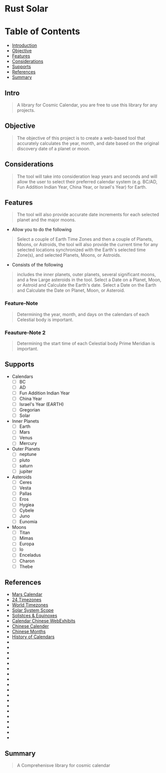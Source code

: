 # Rust Solar

# Table of Contents
  * [Introduction](#intro)
  * [Objective](#objective)
  * [Features](#features)
  * [Considerations](#considerations)
  * [Supports](#supports)
  * [References](#references)
  * [Summary](#summary)

## Intro
> A library for Cosmic Calendar,
  you are free to use this library for any projects.

## Objective
> The objective of this project is to create a web-based tool that
accurately calculates the year, month, and date based on the
original discovery date of a planet or moon. 

## Considerations
> The tool will take into
consideration leap years and seconds and will allow the user to
select their preferred calendar system (e.g. BC/AD, Fun Addition
Indian Year, China Year, or Israel's Year) for Earth.

## Features
> The tool will also provide accurate
date increments for each selected
planet and the major moons.

* Allow you to do the following
> Select a couple of Earth
Time Zones and then a couple of
Planets, Moons, or Astroids, the tool
will also provide the current time for
any selected locations
synchronized with the Earth's
selected time Zone(s), and selected
Planets, Moons, or Astroids.

* Consists of the following
> includes the inner planets, outer planets, several significant moons, and a few Large asteroids in the tool.
Select a Date on a Planet, Moon, or Astroid and Calculate the Earth's date. 
Select a Date on the Earth and Calculate the Date on Planet, Moon, or Asteroid.

### Feature-Note
> Determining the year, month, and days on the calendars of each Celestial body is important.

### Feauture-Note 2
> Determining the start time of each Celestial body Prime Meridian is important.

## Supports
- Calendars
  - [ ] BC
  - [ ] AD
  - [ ] Fun Addition Indian Year
  - [ ] China Year
  - [ ] Israel's Year (EARTH)
  - [ ] Gregorian
  - [ ] Solar

- Inner Planets
  - [ ] Earth
  - [ ] Mars
  - [ ] Venus
  - [ ] Mercury

- Outer Planets
  - [ ] neptune
  - [ ] pluto
  - [ ] saturn
  - [ ] jupiter

- Asteroids
  - [ ] Ceres
  - [ ] Vesta
  - [ ] Pallas
  - [ ] Eros
  - [ ] Hygiea
  - [ ] Cybele
  - [ ] Juno
  - [ ] Eunomia  

- Moons
  - [ ] Titan
  - [ ] Mimas
  - [ ] Europa
  - [ ] Io
  - [ ] Enceladus
  - [ ] Charon
  - [ ] Thebe

## References
* [Mars Calendar](https://marscalendar.com/introduction)
* [24 Timezones](https://24timezones.com/#/map)
* [World Timezones](https://www.worldtimezone.com/)
* [Solar System Scope](https://www.solarsystemscope.com/)
* [Solistces & Equinoxes](https://www.fi.edu/en/blog/what-solstice-and-what-equinox-and-why-should-i-care#:~:text=Astronomically%2C%20our%20planet's%20seasons%20change,March%20and%20one%20in%20September)
* [Calendar Chinese WebExhibits](https://www.webexhibits.org/calendars/calendar-chinese.html#anchor-chinese-year)
* [Chinese Calender](https://www.calendar.com/blog/chinese-calendar/)
* [Chinese Months](https://www.fluentu.com/blog/chinese/months-in-chinese/)
* [History of Calendars](https://www.researchgate.net/publication/280779688_Historical_Analysis_of_Calendars-Chinese_Calendars_and_World_Calendars)
* []()
* []()
* []()
* []()
* []()
* []()
* []()
* []()
* []()
* []()
* []()
* []()
* []()
* []()
* []()
* []()
* []()
* []()
* []()




## Summary
>  A Comprehenisve library for cosmic calendar
